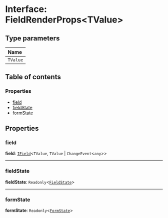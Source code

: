 # Interface: FieldRenderProps\<TValue>

## Type parameters

| Name |
| :------ |
| `TValue` |

## Table of contents

### Properties

* [field](/auto-docs/form/interfaces/FieldRenderProps.md#field)
* [fieldState](/auto-docs/form/interfaces/FieldRenderProps.md#fieldstate)
* [formState](/auto-docs/form/interfaces/FieldRenderProps.md#formstate)

## Properties

### field

**field**: [`IField`](/auto-docs/form/interfaces/IField.md)<`TValue`, `TValue` | `ChangeEvent`<`any`>>

***

### fieldState

**fieldState**: `Readonly`<[`FieldState`](/auto-docs/form/interfaces/FieldState.md)>

***

### formState

**formState**: `Readonly`<[`FormState`](/auto-docs/form/interfaces/FormState.md)>
